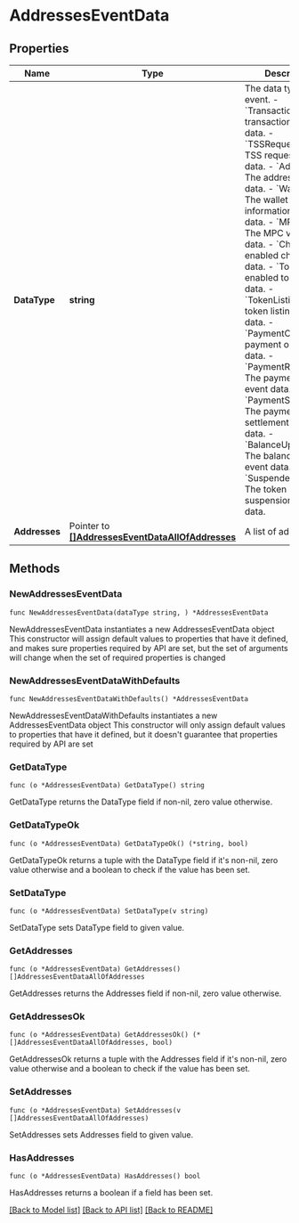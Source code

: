 # AddressesEventData

## Properties

Name | Type | Description | Notes
------------ | ------------- | ------------- | -------------
**DataType** | **string** |  The data type of the event. - &#x60;Transaction&#x60;: The transaction event data. - &#x60;TSSRequest&#x60;: The TSS request event data. - &#x60;Addresses&#x60;: The addresses event data. - &#x60;WalletInfo&#x60;: The wallet information event data. - &#x60;MPCVault&#x60;: The MPC vault event data. - &#x60;Chains&#x60;: The enabled chain event data. - &#x60;Tokens&#x60;: The enabled token event data. - &#x60;TokenListing&#x60;: The token listing event data.        - &#x60;PaymentOrder&#x60;: The payment order event data. - &#x60;PaymentRefund&#x60;: The payment refund event data. - &#x60;PaymentSettlement&#x60;: The payment settlement event data. - &#x60;BalanceUpdateInfo&#x60;: The balance update event data. - &#x60;SuspendedToken&#x60;: The token suspension event data. | 
**Addresses** | Pointer to [**[]AddressesEventDataAllOfAddresses**](AddressesEventDataAllOfAddresses.md) | A list of addresses. | [optional] 

## Methods

### NewAddressesEventData

`func NewAddressesEventData(dataType string, ) *AddressesEventData`

NewAddressesEventData instantiates a new AddressesEventData object
This constructor will assign default values to properties that have it defined,
and makes sure properties required by API are set, but the set of arguments
will change when the set of required properties is changed

### NewAddressesEventDataWithDefaults

`func NewAddressesEventDataWithDefaults() *AddressesEventData`

NewAddressesEventDataWithDefaults instantiates a new AddressesEventData object
This constructor will only assign default values to properties that have it defined,
but it doesn't guarantee that properties required by API are set

### GetDataType

`func (o *AddressesEventData) GetDataType() string`

GetDataType returns the DataType field if non-nil, zero value otherwise.

### GetDataTypeOk

`func (o *AddressesEventData) GetDataTypeOk() (*string, bool)`

GetDataTypeOk returns a tuple with the DataType field if it's non-nil, zero value otherwise
and a boolean to check if the value has been set.

### SetDataType

`func (o *AddressesEventData) SetDataType(v string)`

SetDataType sets DataType field to given value.


### GetAddresses

`func (o *AddressesEventData) GetAddresses() []AddressesEventDataAllOfAddresses`

GetAddresses returns the Addresses field if non-nil, zero value otherwise.

### GetAddressesOk

`func (o *AddressesEventData) GetAddressesOk() (*[]AddressesEventDataAllOfAddresses, bool)`

GetAddressesOk returns a tuple with the Addresses field if it's non-nil, zero value otherwise
and a boolean to check if the value has been set.

### SetAddresses

`func (o *AddressesEventData) SetAddresses(v []AddressesEventDataAllOfAddresses)`

SetAddresses sets Addresses field to given value.

### HasAddresses

`func (o *AddressesEventData) HasAddresses() bool`

HasAddresses returns a boolean if a field has been set.


[[Back to Model list]](../README.md#documentation-for-models) [[Back to API list]](../README.md#documentation-for-api-endpoints) [[Back to README]](../README.md)


